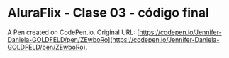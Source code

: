 # AluraFlix - Clase 03 - código final

A Pen created on CodePen.io. Original URL: [https://codepen.io/Jennifer-Daniela-GOLDFELD/pen/ZEwboRo](https://codepen.io/Jennifer-Daniela-GOLDFELD/pen/ZEwboRo).

